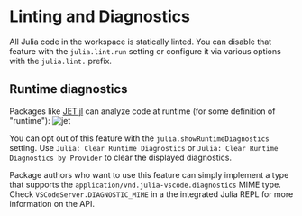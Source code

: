 # Linting and Diagnostics

All Julia code in the workspace is statically linted. You can disable that feature with the `julia.lint.run` setting or configure it via various options with the `julia.lint.` prefix.

## Runtime diagnostics
Packages like [JET.jl](https://github.com/aviatesk/JET.jl) can analyze code at runtime (for some definition of "runtime"):
![jet](../images/jet.png)

You can opt out of this feature with the `julia.showRuntimeDiagnostics` setting. Use `Julia: Clear Runtime Diagnostics` or `Julia: Clear Runtime Diagnostics by Provider` to clear the displayed diagnostics.

Package authors who want to use this feature can simply implement a type that supports the `application/vnd.julia-vscode.diagnostics` MIME type. Check `VSCodeServer.DIAGNOSTIC_MIME` in a the integrated Julia REPL for more information on the API.
